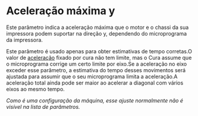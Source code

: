 Aceleração máxima y
====
Este parâmetro indica a aceleração máxima que o motor e o chassi da sua impressora podem suportar na direção y, dependendo do microprograma da impressora.

Este parâmetro é usado apenas para obter estimativas de tempo corretas.O valor de [aceleração](../speed/aceleração_print.md) fixado por cura não tem limite, mas o Cura assume que o microprograma corrige um certo limite por eixo.Se a aceleração no eixo exceder esse parâmetro, a estimativa do tempo desses movimentos será ajustada para assumir que o seu microprograma limita a aceleração.A aceleração total ainda pode ser maior ao acelerar a diagonal com vários eixos ao mesmo tempo.

*Como é uma configuração da máquina, esse ajuste normalmente não é visível na lista de parâmetros.*